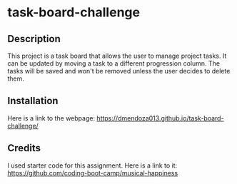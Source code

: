 # task-board-challenge

## Description

This project is a task board that allows the user to manage project tasks. It can be updated by moving a task to a different progression column. The tasks will be saved and won't be removed unless the user decides to delete them. 

## Installation

Here is a link to the webpage: https://dmendoza013.github.io/task-board-challenge/

## Credits

I used starter code for this assignment. Here is a link to it: https://github.com/coding-boot-camp/musical-happiness

